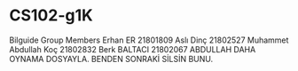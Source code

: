 # CS102-g1K
Bilguide
Group Members
Erhan ER                21801809
Aslı Dinç               21802527
Muhammet Abdullah Koç   21802832
Berk BALTACI            21802067
ABDULLAH DAHA OYNAMA DOSYAYLA. BENDEN SONRAKİ SİLSİN BUNU.
